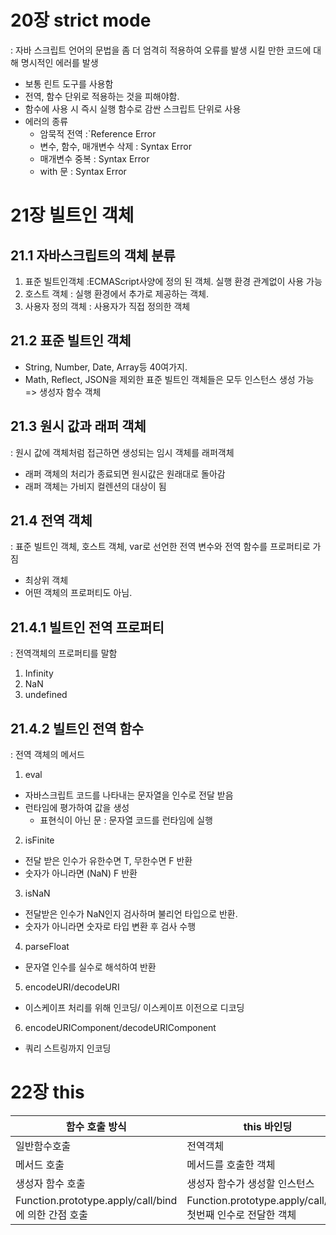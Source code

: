 # 20장 strict mode

: 자바 스크립트 언어의 문법을 좀 더 엄격히 적용하여 오류를 발생 시킬 만한 코드에 대해 명시적인 에러를 발생

- 보통 린트 도구를 사용함
- 전역, 함수 단위로 적용하는 것을 피해야함.
- 함수에 사용 시 즉시 실행 함수로 감싼 스크립트 단위로 사용
- 에러의 종류
  - 암묵적 전역 :`Reference Error
  - 변수, 함수, 매개변수 삭제 : Syntax Error
  - 매개변수 중복 : Syntax Error
  - with 문 : Syntax Error

# 21장 빌트인 객체

## 21.1 자바스크립트의 객체 분류

1. 표준 빌트인객체
   :ECMAScript사양에 정의 된 객체. 실행 환경 관계없이 사용 가능
2. 호스트 객체
   : 실행 환경에서 추가로 제공하는 객체.
3. 사용자 정의 객체
   : 사용자가 직접 정의한 객체

## 21.2 표준 빌트인 객체

- String, Number, Date, Array등 40여가지.
- Math, Reflect, JSON을 제외한 표준 빌트인 객체들은 모두 인스턴스 생성 가능 => 생성자 함수 객체

## 21.3 원시 값과 래퍼 객체

: 원시 값에 객체처럼 접근하면 생성되는 임시 객체를 래퍼객체

- 래퍼 객체의 처리가 종료되면 원시값은 원래대로 돌아감
- 래퍼 객체는 가비지 컬렌션의 대상이 됨

## 21.4 전역 객체

: 표준 빌트인 객체, 호스트 객체, var로 선언한 전역 변수와 전역 함수를 프로퍼티로 가짐

- 최상위 객체
- 어떤 객체의 프로퍼티도 아님.

## 21.4.1 빌트인 전역 프로퍼티

: 전역객체의 프로퍼티를 말함

1. Infinity
2. NaN
3. undefined

## 21.4.2 빌트인 전역 함수

: 전역 객체의 메서드

1. eval

- 자바스크립트 코드를 나타내는 문자열을 인수로 전달 받음
- 런타임에 평가하여 값을 생성
  - 표현식이 아닌 문 : 문자열 코드를 런타임에 실행

2. isFinite

- 전달 받은 인수가 유한수면 T, 무한수면 F 반환
- 숫자가 아니라면 (NaN) F 반환

3. isNaN

- 전달받은 인수가 NaN인지 검사하며 불리언 타입으로 반환.
- 숫자가 아니라면 숫자로 타입 변환 후 검사 수행

4. parseFloat

- 문자열 인수를 실수로 해석하여 반환

5. encodeURI/decodeURI

- 이스케이프 처리를 위해 인코딩/ 이스케이프 이전으로 디코딩

6. encodeURIComponent/decodeURIComponent

- 쿼리 스트링까지 인코딩

# 22장 this

| 함수 호출 방식                                      | this 바인딩                                                  |
| --------------------------------------------------- | ------------------------------------------------------------ |
| 일반함수호출                                        | 전역객체                                                     |
| 메서드 호출                                         | 메서드를 호출한 객체                                         |
| 생성자 함수 호출                                    | 생성자 함수가 생성할 인스턴스                                |
| Function.prototype.apply/call/bind에 의한 간점 호출 | Function.prototype.apply/call/bind 첫번째 인수로 전달한 객체 |
